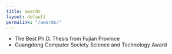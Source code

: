 ```yaml
---
title: awards
layout: default
permalink: "/awards/"
---
```


* The Best Ph.D. Thesis from Fujian Province
* Guangdong Computer Society Science and Technology Award
